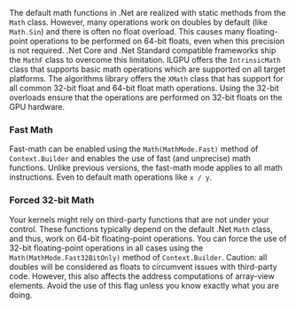 ---
---

The default math functions in .Net are realized with static methods from the `Math` class.
However, many operations work on doubles by default (like `Math.Sin`) and there is often no float overload.
This causes many floating-point operations to be performed on 64-bit floats, even when this precision is not required.
.Net Core and .Net Standard compatible frameworks ship the `MathF` class to overcome this limitation.
ILGPU offers the `IntrinsicMath` class that supports basic math operations which are supported on all target platforms.
The algorithms library offers the `XMath` class that has support for all common 32-bit float and 64-bit float math
operations.
Using the 32-bit overloads ensure that the operations are performed on 32-bit floats on the GPU hardware.

### Fast Math

Fast-math can be enabled using the `Math(MathMode.Fast)` method of `Context.Builder` and enables the use of fast (and
unprecise) math functions.
Unlike previous versions, the fast-math mode applies to all math instructions. Even to default math operations
like `x / y`.

### Forced 32-bit Math

Your kernels might rely on third-party functions that are not under your control.
These functions typically depend on the default .Net `Math` class, and thus, work on 64-bit floating-point operations.
You can force the use of 32-bit floating-point operations in all cases using the `Math(MathMode.Fast32BitOnly)` method
of `Context.Builder`.
Caution: all doubles will be considered as floats to circumvent issues with third-party code.
However, this also affects the address computations of array-view elements.
Avoid the use of this flag unless you know exactly what you are doing.
